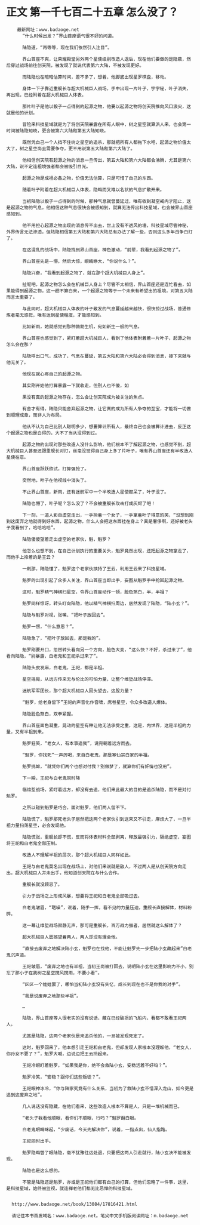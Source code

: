 # 正文 第一千七百二十五章 怎么没了？
        最新网址：www.badaoge.net
          “什么时候出发？”界山首座语气很不好的问道。
      
          陆隐道，“再等等，现在我们依然引人注目”。
      
          界山首座不爽，让荣耀殿堂另外两个星使级别改造人退后，现在他们要做的是隐蔽，然后穿过战场前往创天院，被发现了就说代表第六大陆，不被发现更好。
      
          而陆隐也在暗暗估算时间，差不多了，想着，他脚底出现星罗棋盘，移动。
      
          身体一下子靠近重舰长与超大机械巨人战场，手中出现一片叶子，宇字秘，叶子消失，再出现，已经附着在超大机械巨人体表。
      
          那片叶子是他以骰子一点得到的起源之物，他要以起源之物将创天院推向风口浪尖，这就是他的计划。
      
          冒险来科技星域就是为了将创天院暴露在所有人眼中，树之星空就算派人来，也会第一时间被陆隐知晓，更会被第六大陆和第五大陆知晓。
      
          既然凭自己一个人挡不住树之星空的追杀，那就把所有人都拖下水吧，起源之物价值太大了，树之星空尚且需要争夺，更不用说第五大陆和第六大陆了。
      
          他相信创天院有起源之物的消息一旦传出，第五大陆和第六大陆都会沸腾，尤其是第六大陆，说不定连祖境强者都会被吸引目光。
      
          起源之物是成祖必备之物，价值无法估算，只是可惜了自己的东西。
      
          随着叶子附着在超大机械巨人体表，隐晦而又难以名状的气息扩散开来。
      
          当初陆隐以骰子一点得到的时候，那种气息就曾蔓延过，唯有收到凝空戒内才阻止，这是起源之物的气息，他相信这种气息很快会被感知到，就算无法传出科技星域，也会被界山首座感知到。
      
          他不用担心起源之物出现的消息传不出去，世上没有不透风的墙，科技星域尽管神秘，外界传言无法渗透，但陆隐相信第五大陆和第六大陆总有办法了解一些，否则这么多年战争白打了。
      
          在这混乱的战场中，陆隐找到界山首座，神色激动，“前辈，我看到起源之物了”。
      
          界山首座先是一懵，然后大惊，眼睛睁大，“你说什么？”。
      
          陆隐兴奋，“我看到起源之物了，就在那个超大机械巨人身上”。
      
          扯呢吧，起源之物怎么会在机械巨人身上？尽管不太相信，界山首座还是连忙看去，如果能得到起源之物，这一趟不算白来，一个起源之物等于一个未来有希望出的祖境，对第五大陆而言太重要了。
      
          与此同时，超大机械巨人体表的叶子散发的气息蔓延越来越快，很快掠过战场，普通修炼者毫无感觉，唯有达到星使程度，才能感知到。
      
          比如新雨，她就感觉到那种勃勃生机，宛如新生一般的气息。
      
          界山首座也感觉到了，紧盯着超大机械巨人，看到了他体表附着着一片叶子，起源之物怎么会在那？
      
          陆隐呼出口气，成功了，气息在蔓延，第五大陆和第六大陆必会得到消息，接下来就与他无关了。
      
          他现在就心疼自己的起源之物。
      
          其实刚开始他打算暴露一下就收走，但别人也不傻，如
      
          果没有真的起源之物存在，怎么会让创天院成为被关注的焦点。
      
          有舍才有得，陆隐只能舍弃起源之物，让它真的成为所有人争夺的至宝，才能将一切做到顺理成章，而非人为布局。
      
          他从不认为自己比别人聪明多少，想要算计所有人，最终自己也会被算计进去，反正这个起源之物也是白得的，大不了当从没得到过。
      
          起源之物的出现对那些改造人没什么影响，他们根本不了解起源之物，也感觉不到，超大机械巨人甚至还跟重舰长对打，丝毫没觉得自己身上多了片叶子，唯有界山首座还有半改造人星使在意。
      
          界山首座跃跃欲试，打算强抢了。
      
          突然地，叶子在他视线中消失了。
      
          不止界山首座，新雨，还有迷航军中一个半改造人星使都呆了，叶子没了。
      
          陆隐也懵了，叶子呢？怎么没了？不会被重舰长攻击打成灰烬了吧！
      
          下一刻，一道人影自虚空走出，一手拎着一个女子，一手拿着叶子得意的笑，“没想到刚到这废弃之地就得到好东西，起源之物，什么人会把这东西挂在身上？真是奢侈啊，还好被老头子我看到了，哈哈哈哈”。
      
          陆隐傻傻望着走出虚空的老家伙，魁，魁罗？
      
          他怎么也想不到，在自己计划执行的重要关头，魁罗竟然出现，还把起源之物拿走了，而他手上拎着的是王云？
      
          一刹那，陆隐懂了，魁罗这个老家伙挟持了王云，利用王云来了科技星域。
      
          魁罗的出现引起了众多人关注，界山首座当即出手，妄图从魁罗手中抢回起源之物。
      
          这时，魁罗精气神横扫星空，令界山首座动作一顿，脸色煞白，半，半祖？
      
          魁罗同样惊讶，转头盯向陆隐，他以精气神横扫周边，居然发现了陆隐，“陆小玄？”。
      
          陆隐与魁罗对视，张嘴，“把叶子放回去”。
      
          魁罗一愣，“什么意思？”。
      
          陆隐急了，“把叶子放回去，那是我的”。
      
          魁罗刚要开口，忽然转头看向另一个方向，脸色大变，“这么快？不好，杀过来了”，他看向陆隐，“别暴露，白老鬼和王祀杀过来了”。
      
          陆隐头皮发麻，白老鬼，王祀，都是半祖。
      
          星空摇晃，从远方传来无与伦比的可怕力量，让整个维埑战场停滞。
      
          迷航军军团长，那个超大机械巨人回头望去，这股力量？
      
          “魁罗，给老身留下”王祀的声音化作音啸，席卷星空，令众多改造人爆体。
      
          陆隐脸色煞白，双拳紧握。
      
          界山首座面色凝重，晃动的星空有种让他无法承受之重，这是，内世界，这是半祖的力量，又有半祖到来。
      
          魁罗狂笑，“老女人，有本事追我”，说完朝着远方而去。
      
          “魁罗，你找死”一声厉喝，来自白老鬼，那是寒仙宗白家的半祖。
      
          魁罗挑衅，“就凭你们两个也想对付我？别做梦了，就算你们有奸情也没用”。
      
          下一瞬，王祀与白老鬼同时降
      
          临维埑战场，紧盯着远方，却没有去追，他们来此最大的目的是追杀陆隐，而不是对付魁罗。
      
          之所以碰到魁罗是巧合，面对魁罗，他们两人留不下。
      
          陆隐慌了，魁罗那死老头子居然把这两个老家伙引到这来又不引走，麻烦大了，一旦半祖力量扫荡星空，必会发现他。
      
          陆隐慌张，重舰长却不慌，反而将体表材料全部剥离，释放最强引力，隔绝虚空，妄图将王祀和白老鬼全部压制。
      
          改造人不理解半祖的层次，那个超大机械巨人同样如此。
      
          王祀与白老鬼莫名出现在战场上，对他们来说就是敌人，不过两人是从创天院方向走出，超大机械巨人并未出手，他知道创天院在与什么合作。
      
          重舰长就没顾忌了。
      
          引力于战场之上形成风暴，想要将王祀和白老鬼全部吸过去。
      
          白老鬼皱眉，“聒噪”，说着，随手一挥，看不见的力量压迫，重舰长直接解体，材料粉碎。
      
          这一幕让维埑战场寂静无声，那可是重舰长，百万战力强者，居然就这么解体了？
      
          超大机械巨人震撼望着两人，两人却没有理会他。
      
          “直接去废弃之地解决陆小玄，魁罗也在找他，不能让魁罗先一步把陆小玄藏起来”白老鬼沉声道。
      
          王祀皱眉，“废弃之地也有半祖，当初王尚被打回去，说明陆小玄在这里影响力不小，别忘了那小子在我树之星空搅风搅雨，不要小看”。
      
          “区区一个娃娃罢了，哪怕当初陆小玄没有失忆，成长到现在也不是你我的对手”。
      
          “我是说废弃之地那些半祖”。
      
          …
      
          陆隐，界山首座等人很老实的没有说话，藏在已经破损的飞船内，看都不敢看王祀两人。
      
          尤其是陆隐，这两个老家伙是来追杀他的，一旦被发现死定了。
      
          这时，魁罗回来了，他本想引走王祀和白老鬼，但却发现人家根本没理睬他，“老女人，你孙女不要了？”，魁罗大喊，边说边把王云拎起来。
      
          王祀冷眼盯着魁罗，“如果我是你，绝不会救陆小玄，安稳活着不好吗？”。
      
          魁罗冷笑，“安稳？跟你们这些叛徒？”。
      
          王祀眼神冰冷，“你与陆家究竟有什么关系，当初为了救陆小玄不惜深入龙山，如今更是追到这废弃之地”。
      
          几人说话没有隐藏，在他们看来，这些改造人根本不算是人，只是一堆机械而已。
      
          “老头子我看他顺眼，看你们不顺眼，行吗？”魁罗翻白眼。
      
          白老鬼眼睛眯起，“少废话，今天先解决你”，说着，一指点出，仙人指路。
      
          王祀同时出手。
      
          魁罗隐晦瞥了眼陆隐，毫不犹豫往远处退，只要把这两人引走就行，陆小玄决不能被发现。
      
          陆隐也是这么想的。
      
          不管是陆隐还是魁罗，亦或是王祀他们都有自己的打算，但他们忽略了一件事，这里，是科技星域，始终被监视，就连禅老他们都无比忌惮的科技星域。
      
      
      http://www.badaoge.net/book/13084/17816421.html
      
      请记住本书首发域名：www.badaoge.net。笔尖中文手机版阅读网址：m.badaoge.net
